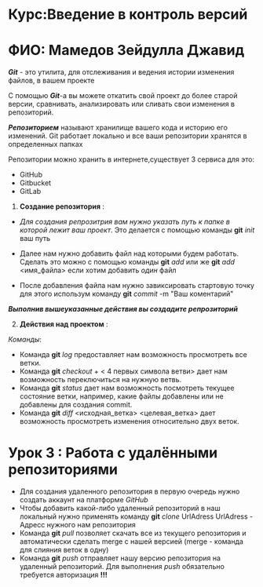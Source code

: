 # Курс:Введение в контроль версий
# ФИО: Мамедов Зейдулла Джавид

_**Git**_ - это утилита, для отслеживания и ведения истории изменения файлов, в вашем проекте

С помощью _**Git**_-a вы можете откатить свой проект до более старой версии, сравнивать, анализировать или сливать свои изменения в репозиторий.

_**Репозиторием**_ называют хранилище вашего кода и историю его изменений. Git работает локально и все ваши репозитории хранятся в определенных папках

Репозитории можно хранить в интернете,существует 3 сервиса для это:

* GitHub
* Gitbucket
* GitLab

1. **Создание репозитория** :

* _Для создания репрозитрия вам нужно указать путь к папке в которой лежит ваш проект_.
Это делается с помощью команды **git** *init* ваш путь

* Далее нам нужно добавить файл над которыми будем работать.
Сделать это можно с помощью команды **git** *add* или же **git** *add* <имя_файла> если хотим добавить _один_ файл
* После добавления файла нам нужно завиксировать стартовую точку для этого использум команду **git** _commit_ -m "Ваш коментарий"

_**Выполнив вышеуказанные действия вы создадите репрозиторий**_

2. **Действия над проектом** :

_Команды_:
* Команда **git** _log_  предоставляет нам возможность просмотреть все ветки.
* Команда **git** _checkout_ + < 4 первых символа ветви> дает нам возможность переключиться на нужную ветвь.
* Команда **git** _status_ дает нам возможность посмотреть текущее состояние ветки, например, какие файлы добавлены или не добавлены для создания commit.
* Команда **git** _diff_ <исходная_ветка> <целевая_ветка> дает возможность просмотреть изменения относительно двух веток.
# Урок 3 : Работа с удалёнными репозиториями

 * Для создания удаленного репозитория в первую очередь нужно создать аккаунт на платформе _GitHub_
 * Чтобы добавить какой-либо удаленный репозиторий в наш локальный нужно применять команду **git** _clone_ UrlAdress 
 UrlAdress - Адресс нужного нам репозитория
 * Команда **git** *pull* позволяет скачать все из текущего репозитория и автоматически сделать merge  с нашей версией (merge - команда для слияния веток в одну)
 * Команда **git** _push_ отправляет нашу версию репозитория на удаленный репозиторий.
 Для выполнения _push_ обязательно требуется авторизация **!!!**